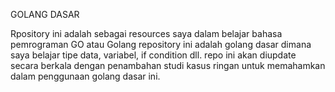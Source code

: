 GOLANG DASAR

Rpository ini adalah sebagai resources saya dalam belajar bahasa pemrograman GO atau Golang
repository ini adalah golang dasar dimana saya belajar tipe data, variabel, if condition dll.
repo ini akan diupdate secara berkala dengan penambahan studi kasus ringan untuk memahamkan dalam penggunaan golang dasar ini.
